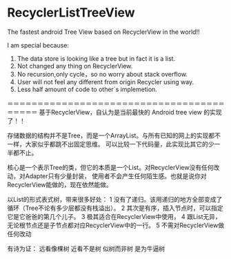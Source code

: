 # RecyclerListTreeView

The fastest android Tree View based on RecyclerView in the world!!

I am special because:
1) The data store is looking like a tree but in fact it is a list.
2) Not changed any thing on RecyclerView.
3) No recursion,only cycle，so no worry about stack overflow.
4) User will not feel any different from origin Recycler using way.
5) Less half amount of code to other`s implemetion.

＝＝＝＝＝＝＝＝＝＝＝＝＝＝＝＝＝＝＝＝＝＝＝＝＝＝＝＝＝＝＝＝＝＝＝＝＝＝＝＝＝
基于RecyclerView，自认为是当前最快的 Android tree view 的实现了！！

存储数据的结构并不是Tree，而是一个ArrayList。与所有已知的网上的实现都不一样，大家似乎都跳不出固定思维。
可以比较一下代码量，此实现比其它的少一半都不止。

核心是一个表示Tree的类，但它的本质是一个List。对RecyclerView没有任何改动，对Adapter只有少量封装，
使用者不会产生任何陌生感。也就是说你对RecyclerView能做的，现在依然能做。

以List的形式表式树，带来很多好处：
1 没有了递归。该用递归的地方全部变成了循环（Tree不论有多少层都没有栈溢出）。
2 其次是有序，插入节点时，可以指定它是它爸爸的第几个儿子。
3 极其适合在RecyclerView中使用，
4 跟List无异，无论根节点还是子节点都对应RecyclerView中的一行。
5 不需对RecyclerView做任何改动

有诗为证：
 远看像棵树
 近看不是树
 似树而非树
 是为牛逼树

